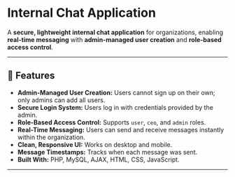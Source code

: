 # Internal Chat Application

A **secure, lightweight internal chat application** for organizations, enabling **real-time messaging** with **admin-managed user creation** and **role-based access control**.

---

## 🚀 Features

- **Admin-Managed User Creation:** Users cannot sign up on their own; only admins can add all users.
- **Secure Login System:** Users log in with credentials provided by the admin.
- **Role-Based Access Control:** Supports `user`, `ceo`, and `admin` roles.
- **Real-Time Messaging:** Users can send and receive messages instantly within the organization.
- **Clean, Responsive UI:** Works on desktop and mobile.
- **Message Timestamps:** Tracks when each message was sent.
- **Built With:** PHP, MySQL, AJAX, HTML, CSS, JavaScript.

---
